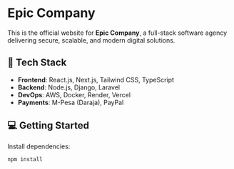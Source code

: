 # Epic Company

This is the official website for **Epic Company**, a full-stack software agency delivering secure, scalable, and modern digital solutions.

## 🚀 Tech Stack

- **Frontend**: React.js, Next.js, Tailwind CSS, TypeScript
- **Backend**: Node.js, Django, Laravel
- **DevOps**: AWS, Docker, Render, Vercel
- **Payments**: M-Pesa (Daraja), PayPal

## 💻 Getting Started

Install dependencies:

```bash
npm install
